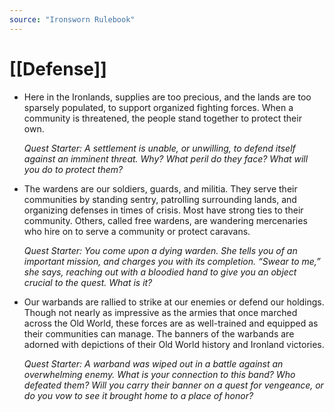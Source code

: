 ```yaml
---
source: "Ironsworn Rulebook"
---
```

# [[Defense]]

  

- Here in the Ironlands, supplies are too precious, and the lands are too sparsely populated, to support organized fighting forces. When a community is threatened, the people stand together to protect their own. 
  
  _Quest Starter: A settlement is unable, or unwilling, to defend itself against an imminent threat. Why? What peril do they face? What will you do to protect them?_

- The wardens are our soldiers, guards, and militia. They serve their communities by standing sentry, patrolling surrounding lands, and organizing defenses in times of crisis. Most have strong ties to their community. Others, called free wardens, are wandering mercenaries who hire on to serve a community or protect caravans.
  
  _Quest Starter: You come upon a dying warden. She tells you of an important mission, and charges you with its completion. “Swear to me,” she says, reaching out with a bloodied hand to give you an object crucial to the quest. What is it?_

- Our warbands are rallied to strike at our enemies or defend our holdings. Though not nearly as impressive as the armies that once marched across the Old World, these forces are as well-trained and equipped as their communities can manage. The banners of the warbands are adorned with depictions of their Old World history and Ironland victories.
  
  _Quest Starter: A warband was wiped out in a battle against an overwhelming enemy. What is your connection to this band? Who defeated them? Will you carry their banner on a quest for vengeance, or do you vow to see it brought home to a place of honor?_